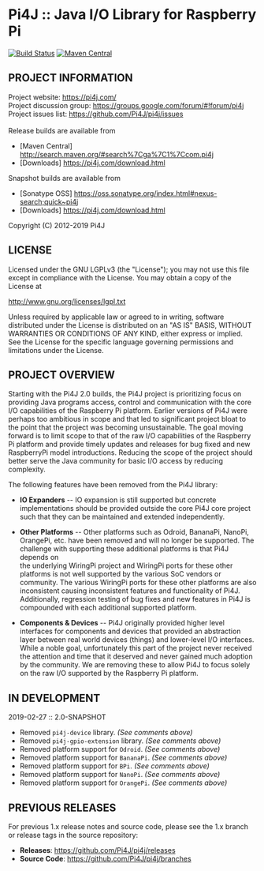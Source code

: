 
 Pi4J :: Java I/O Library for Raspberry Pi
==========================================================================
[![Build Status](https://travis-ci.org/Pi4J/pi4j.svg?branch=master)](https://travis-ci.org/Pi4J/pi4j?branch=master) [![Maven Central](https://maven-badges.herokuapp.com/maven-central/com.pi4j/pi4j-core/badge.svg)](https://maven-badges.herokuapp.com/maven-central/com.pi4j/pi4j-core)

## PROJECT INFORMATION

Project website: https://pi4j.com/ <br />
Project discussion group: https://groups.google.com/forum/#!forum/pi4j <br />
Project issues list: https://github.com/Pi4J/pi4j/issues <br />
<br />
Release builds are available from 
   *  [Maven Central] http://search.maven.org/#search%7Cga%7C1%7Ccom.pi4j
   *  [Downloads] https://pi4j.com/download.html

Snapshot builds are available from 
   *  [Sonatype OSS] https://oss.sonatype.org/index.html#nexus-search;quick~pi4j
   *  [Downloads] https://pi4j.com/download.html
   
 
Copyright (C) 2012-2019 Pi4J

## LICENSE
 
 Licensed under the GNU LGPLv3 (the "License");
 you may not use this file except in compliance with the License.
 You may obtain a copy of the License at

 http://www.gnu.org/licenses/lgpl.txt
  
 Unless required by applicable law or agreed to in writing, software
 distributed under the License is distributed on an "AS IS" BASIS,
 WITHOUT WARRANTIES OR CONDITIONS OF ANY KIND, either express or implied.
 See the License for the specific language governing permissions and
 limitations under the License.


## PROJECT OVERVIEW

  Starting with the Pi4J 2.0 builds, the Pi4J project is prioritizing focus 
  on providing Java programs access, control and communication with the core 
  I/O capabilities of the Raspberry Pi platform.  Earlier versions of Pi4J
  were perhaps too ambitious in scope and that led to significant project
  bloat to the point that the project was becoming unsustainable.  The goal
  moving forward is to limit scope to that of the raw I/O capabilities 
  of the Raspberry Pi platform and provide timely updates and releases for
  bug fixed and new RaspberryPi model introductions.  Reducing the scope of 
  the project should better serve the Java community for basic I/O access by
  reducing complexity.
  
  The following features have been removed from the Pi4J library:
  
  * **IO Expanders** -- IO expansion is still supported but concrete 
  implementations should be provided outside the core Pi4J core project such 
  that they can be maintained and extended independently.
   
  * **Other Platforms** -- Other platforms such as Odroid, BananaPi, NanoPi, 
  OrangePi, etc. have been removed and will no longer be supported.  The  
  challenge with supporting these additional platforms is that Pi4J depends on  
  the underlying WiringPi project and WiringPi ports for these other platforms 
  is not well supported by the various SoC vendors or community.  The various 
  WiringPi ports for these other platforms are also inconsistent causing 
  inconsistent features and functionality of Pi4J.  Additionally, regression
  testing of bug fixes and new features in Pi4J is compounded with each 
  additional supported platform.
  
  * **Components & Devices** -- Pi4J originally provided higher level 
  interfaces for components and devices that provided an abstraction
  layer between real world devices (things) and lower-level I/O interfaces.  
  While a noble goal, unfortunately this part of the project never received 
  the attention and time that it deserved and never gained much adoption
  by the community.  We are removing these to allow Pi4J to focus solely on
  the raw I/O supported by the Raspberry Pi platform.


## IN DEVELOPMENT

2019-02-27 :: 2.0-SNAPSHOT

  * Removed `pi4j-device` library.  _(See comments above)_
  * Removed `pi4j-gpio-extension` library.  _(See comments above)_
  * Removed platform support for `Odroid`.  _(See comments above)_
  * Removed platform support for `BananaPi`.  _(See comments above)_
  * Removed platform support for `BPi`.  _(See comments above)_
  * Removed platform support for `NanoPi`.  _(See comments above)_
  * Removed platform support for `OrangePi`.  _(See comments above)_


## PREVIOUS RELEASES

For previous 1.x release notes and source code, please see the 1.x branch 
or release tags in the source repository:

  * **Releases**: https://github.com/Pi4J/pi4j/releases
  * **Source Code**: https://github.com/Pi4J/pi4j/branches
